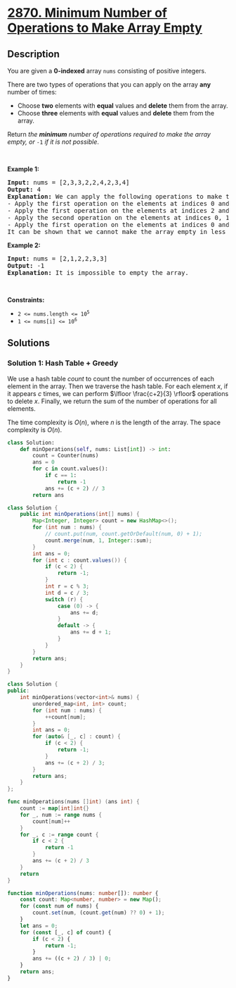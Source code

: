 # [2870. Minimum Number of Operations to Make Array Empty](https://leetcode.com/problems/minimum-number-of-operations-to-make-array-empty/)


## Description

<p>You are given a <strong>0-indexed</strong> array <code>nums</code> consisting of positive integers.</p>

<p>There are two types of operations that you can apply on the array <strong>any</strong> number of times:</p>

<ul>
	<li>Choose <strong>two</strong> elements with <strong>equal</strong> values and <strong>delete</strong> them from the array.</li>
	<li>Choose <strong>three</strong> elements with <strong>equal</strong> values and <strong>delete</strong> them from the array.</li>
</ul>

<p>Return <em>the <strong>minimum</strong> number of operations required to make the array empty, or </em><code>-1</code><em> if it is not possible</em>.</p>

<p>&nbsp;</p>
<p><strong class="example">Example 1:</strong></p>

<pre>
<strong>Input:</strong> nums = [2,3,3,2,2,4,2,3,4]
<strong>Output:</strong> 4
<strong>Explanation:</strong> We can apply the following operations to make the array empty:
- Apply the first operation on the elements at indices 0 and 3. The resulting array is nums = [3,3,2,4,2,3,4].
- Apply the first operation on the elements at indices 2 and 4. The resulting array is nums = [3,3,4,3,4].
- Apply the second operation on the elements at indices 0, 1, and 3. The resulting array is nums = [4,4].
- Apply the first operation on the elements at indices 0 and 1. The resulting array is nums = [].
It can be shown that we cannot make the array empty in less than 4 operations.
</pre>

<p><strong class="example">Example 2:</strong></p>

<pre>
<strong>Input:</strong> nums = [2,1,2,2,3,3]
<strong>Output:</strong> -1
<strong>Explanation:</strong> It is impossible to empty the array.
</pre>

<p>&nbsp;</p>
<p><strong>Constraints:</strong></p>

<ul>
	<li><code>2 &lt;= nums.length &lt;= 10<sup>5</sup></code></li>
	<li><code>1 &lt;= nums[i] &lt;= 10<sup>6</sup></code></li>
</ul>

## Solutions

### Solution 1: Hash Table + Greedy

We use a hash table $count$ to count the number of occurrences of each element in the array. Then we traverse the hash table. For each element $x$, if it appears $c$ times, we can perform $\lfloor \frac{c+2}{3} \rfloor$ operations to delete $x$. Finally, we return the sum of the number of operations for all elements.

The time complexity is $O(n)$, where $n$ is the length of the array. The space complexity is $O(n)$.

<!-- tabs:start -->

```python
class Solution:
    def minOperations(self, nums: List[int]) -> int:
        count = Counter(nums)
        ans = 0
        for c in count.values():
            if c == 1:
                return -1
            ans += (c + 2) // 3
        return ans
```

```java
class Solution {
    public int minOperations(int[] nums) {
        Map<Integer, Integer> count = new HashMap<>();
        for (int num : nums) {
            // count.put(num, count.getOrDefault(num, 0) + 1);
            count.merge(num, 1, Integer::sum);
        }
        int ans = 0;
        for (int c : count.values()) {
            if (c < 2) {
                return -1;
            }
            int r = c % 3;
            int d = c / 3;
            switch (r) {
                case (0) -> {
                    ans += d;
                }
                default -> {
                    ans += d + 1;
                }
            }
        }
        return ans;
    }
}
```

```cpp
class Solution {
public:
    int minOperations(vector<int>& nums) {
        unordered_map<int, int> count;
        for (int num : nums) {
            ++count[num];
        }
        int ans = 0;
        for (auto& [_, c] : count) {
            if (c < 2) {
                return -1;
            }
            ans += (c + 2) / 3;
        }
        return ans;
    }
};
```

```go
func minOperations(nums []int) (ans int) {
	count := map[int]int{}
	for _, num := range nums {
		count[num]++
	}
	for _, c := range count {
		if c < 2 {
			return -1
		}
		ans += (c + 2) / 3
	}
	return
}
```

```ts
function minOperations(nums: number[]): number {
    const count: Map<number, number> = new Map();
    for (const num of nums) {
        count.set(num, (count.get(num) ?? 0) + 1);
    }
    let ans = 0;
    for (const [_, c] of count) {
        if (c < 2) {
            return -1;
        }
        ans += ((c + 2) / 3) | 0;
    }
    return ans;
}
```

<!-- tabs:end -->

<!-- end -->
